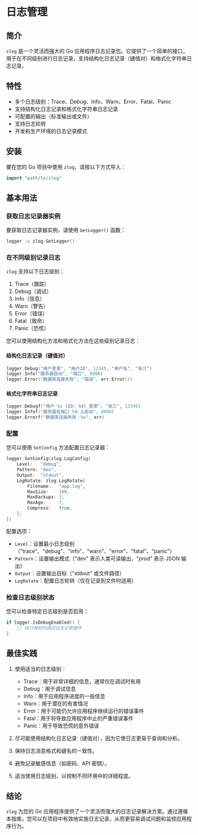 # 日志管理

## 简介

`zlog` 是一个灵活而强大的 Go 应用程序日志记录包。它提供了一个简单的接口，用于在不同级别进行日志记录，支持结构化日志记录（键值对）和格式化字符串日志记录。

## 特性

- 多个日志级别：Trace、Debug、Info、Warn、Error、Fatal、Panic
- 支持结构化日志记录和格式化字符串日志记录
- 可配置的输出（标准输出或文件）
- 支持日志轮转
- 开发和生产环境的日志记录模式

## 安装

要在您的 Go 项目中使用 `zlog`，请按以下方式导入：

```go
import "path/to/zlog"
```

## 基本用法

### 获取日志记录器实例

要获取日志记录器实例，请使用 `GetLogger()` 函数：

```go
logger := zlog.GetLogger()
```

### 在不同级别记录日志

`zlog` 支持以下日志级别：

1. Trace（跟踪）
2. Debug（调试）
3. Info（信息）
4. Warn（警告）
5. Error（错误）
6. Fatal（致命）
7. Panic（恐慌）

您可以使用结构化方法和格式化方法在这些级别记录日志：

#### 结构化日志记录（键值对）

```go
logger.Debug("用户登录", "用户ID", 12345, "用户名", "张三")
logger.Info("服务器启动", "端口", 8080)
logger.Error("数据库连接失败", "错误", err.Error())
```

#### 格式化字符串日志记录

```go
logger.Debugf("用户 %s (ID: %d) 登录", "张三", 12345)
logger.Infof("服务器在端口 %d 上启动", 8080)
logger.Errorf("数据库连接失败：%v", err)
```

### 配置

您可以使用 `SetConfig` 方法配置日志记录器：

```go
logger.SetConfig(zlog.LogConfig{
    Level:   "debug",
    Pattern: "dev",
    Output:  "stdout",
    LogRotate: zlog.LogRotate{
        Filename:   "app.log",
        MaxSize:    100,
        MaxBackups: 3,
        MaxAge:     7,
        Compress:   true,
    },
})
```

配置选项：
- `Level`：设置最小日志级别（"trace"、"debug"、"info"、"warn"、"error"、"fatal"、"panic"）
- `Pattern`：设置输出模式（"dev" 表示人类可读输出，"prod" 表示 JSON 输出）
- `Output`：设置输出目标（"stdout" 或文件路径）
- `LogRotate`：配置日志轮转（仅在记录到文件时适用）

### 检查日志级别状态

您可以检查特定日志级别是否启用：

```go
if logger.IsDebugEnabled() {
    // 执行耗时的调试日志记录操作
}
```

## 最佳实践

1. 使用适当的日志级别：
    - Trace：用于非常详细的信息，通常仅在调试时有用
    - Debug：用于调试信息
    - Info：用于应用程序进度的一般信息
    - Warn：用于潜在的有害情况
    - Error：用于可能仍允许应用程序继续运行的错误事件
    - Fatal：用于将导致应用程序中止的严重错误事件
    - Panic：用于导致恐慌的意外错误

2. 尽可能使用结构化日志记录（键值对），因为它使日志更易于查询和分析。

3. 保持日志消息格式和键名的一致性。

4. 避免记录敏感信息（如密码、API 密钥）。

5. 适当使用日志级别，以控制不同环境中的详细程度。

## 结论

`zlog` 为您的 Go 应用程序提供了一个灵活而强大的日志记录解决方案。通过遵循本指南，您可以在项目中有效地实施日志记录，从而更容易调试问题和监控应用程序行为。